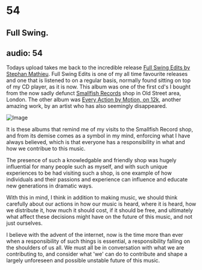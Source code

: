 # 54
## Full Swing.
audio: 54
---
Todays upload takes me back to the incredible release <a href="http://www.discogs.com/Stephan-Mathieu-Full-Swing-Edits/release/155205" title="Full Swing Edits by Stephan Mathieu">Full Swing Edits by Stephan Mathieu</a>. Full Swing Edits is one of my all time favourite releases and one that is listened to on a regular basis, normally found sitting on top of my CD player, as it is now. This album was one of the first cd's I bought from the now sadly defunct <a href="http://www.smallfish.co.uk/" title="Smallfish Records">Smallfish Records</a> shop in Old Street area, London. The other album was <a href="http://www.12k.com/index.php/site/releases/every_action/" title="Every Action by Motion, on 12k">Every Action by Motion, on 12k</a>, another amazing work, by an artist who has also seemingly disappeared.

![Image](/assets/img/Snd-54.jpg)

It is these albums that remind me of my visits to the Smallfish Record shop, and from its demise comes as a symbol in my mind, enforcing what I have always believed, which is that everyone has a responsibility in what and how we contribue to this music. 

The presence of such a knowledgable and friendly shop was hugely influential for many people such as myself, and with such unique experiences to be had visiting such a shop, is one example of how individuals and their passions and experience can influence and educate new generations in dramatic ways.

With this in mind, I think in addition to making music, we should think carefully about our actions in how our music is heard, where it is heard, how we distribute it, how much it should cost, if it should be free, and ultimately what affect these decisions might have on the future of this music, and not just ourselves. 

I believe with the advent of the internet, now is the time more than ever when a responsibility of such things is essential, a responsibility falling on the shoulders of us all. We must all be in conversation with what we are contributing to, and consider what 'we' can do to contribute and shape a largely unforeseen and possible unstable future of this music.